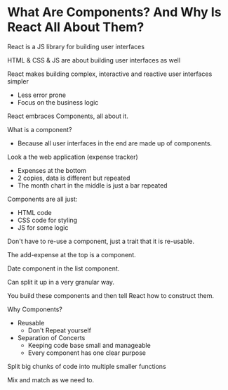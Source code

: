 # What Are Components? And Why Is React All About Them?

React is a JS library for building user interfaces

HTML & CSS & JS are about building user interfaces as well

React makes building complex, interactive and reactive user interfaces simpler
* Less error prone
* Focus on the business logic

React embraces Components, all about it.

What is a component?
* Because all user interfaces in the end are made up of components.

Look a the web application (expense tracker)
* Expenses at the bottom
* 2 copies, data is different but repeated
* The month chart in the middle is just a bar repeated

Components are all just:
* HTML code
* CSS code for styling
* JS for some logic

Don't have to re-use a component, just a trait that it is re-usable.

The add-expense at the top is a component.

Date component in the list component.

Can split it up in a very granular way.

You build these components and then tell React how to construct them.

Why Components?
* Reusable
  * Don't Repeat yourself
* Separation of Concerts
  * Keeping code base small and manageable
  * Every component has one clear purpose

Split big chunks of code into multiple smaller functions

Mix and match as we need to.
